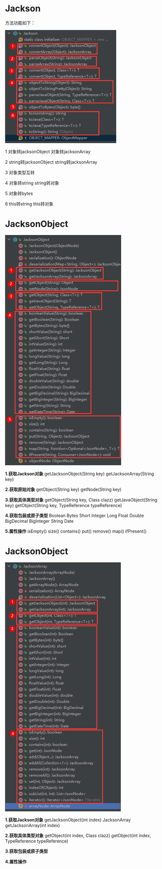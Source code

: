 
# Jackson
方法功能如下：

![1648979189785](.assets\Readme\1648979189785.png)

1
对象转jacksonObject
对象转jacksonArray

2
string转jacksonObject
string转jacksonArray

3
对象类型互转

4
对象转string
string转对象

5
对象转bytes

6
this转string
this转对象



# JacksonObject

![1648978943486](.assets\Readme\1648978943486.png)

**1.获取Jackson对象**
getJacksonObject(String key)
getJacksonArray(String key)

**2.获取原始对象**
getObject(String key)
getNode(String key)

**3.获取具体类型对象**
getObject(String key, Class<T> clazz)
getJavaObject(String key)
getObject(String key, TypeReference<T> typeReference)

**4.获取包装或原子类型**
Boolean
Bytes
Short
Integer
Long
Float
Double
BigDecimal
BigInteger
String
Date

**5.属性操作**
isEmpty()
size()
contains()
put()
remove()
map()
ifPresent()



# JacksonObject

![1648983679631](.assets\Readme\1648983679631.png)

**1.获取Jackson对象**
getJacksonObject(int index)
JacksonArray getJacksonArray(int index)

**2.获取具体类型对象**
getObject(int index, Class<T> clazz)
getObject(int index, TypeReference<T> typeReference)

**3.获取包装或原子类型**

**4.属性操作**